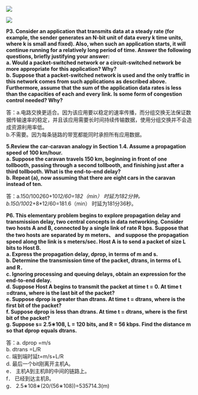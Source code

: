 ![](https://github.com/lightofTC/WHUHomework/blob/master/ComputerNetworking/Homework1/ping.png)

![](https://github.com/lightofTC/WHUHomework/blob/master/ComputerNetworking/Homework1/tracert.png)

**P3. Consider an application that transmits data at a steady rate (for example, the sender generates an N-bit unit of data every k time units, where k is small and fixed). Also, when such an application starts, it will continue running for a relatively long period of time. Answer the following questions, briefly justifying your answer:<br>
a. Would a packet-switched network or a circuit-switched network be more appropriate for this application? Why?<br>
b. Suppose that a packet-switched network is used and the only traffic in this network comes from such applications as described above. Furthermore, assume that the sum of the application data rates is less than the capacities of
each and every link. Is some form of congestion control
needed? Why?**


答：a.电路交换更适合。因为该应用要以稳定的速率传播，而分组交换无法保证数据传输速率的稳定，并且该应用需要长时间持续传输数据，使用分组交换并不会造成资源利用率低。<br>
b.不需要。因为每条链路的带宽都能同时承担所有应用数据。<br>

**5.Review the car-caravan analogy in Section 1.4. Assume a propagation speed of 100 km/hour.**<br>
**a. Suppose the caravan travels 150 km, beginning in front of one tollbooth, passing through a second tollbooth, and finishing just after a third tollbooth. What is the end-to-end delay?**<br>
**b. Repeat (a), now assuming that there are eight cars in the caravan instead of ten.**

答：a.150/100*2*60+10*12/60=182（min）
时延为182分钟。<br>
b.150/100*2+8*12/60=181.6（min）
时延为181分36秒。<br>

**P6. This elementary problem begins to explore propagation delay and transmission delay, two central concepts in data networking. Consider two hosts A and B, connected by a single link of rate R bps. Suppose that the two hosts are separated by m meters、 and suppose the propagation speed along the link is s meters/sec. Host A is to send a packet of size L bits to Host B.**<br>
**a. Express the propagation delay, dprop, in terms of m and s.**<br>
**b. Determine the transmission time of the packet, dtrans, in terms of L and R．**<br>
**c. Ignoring processing and queuing delays, obtain an expression for the end-to-end delay.**<br>
**d. Suppose Host A begins to transmit the packet at time t = 0. At time t =dtrans, where is the last bit of the packet?**<br>
**e. Suppose dprop is greater than dtrans. At time t = dtrans, where is the first bit of the packet?**<br>
**f. Suppose dprop is less than dtrans. At time t = dtrans, where is the first bit of the packet?**<br>
**g. Suppose s= 2.5&lowast;108, L = 120 bits, and R = 56 kbps. Find the distance m so that dprop equals dtrans.**<br>

答：a.  dprop =m/s<br>
b.  dtrans =L/R<br>
c.  端到端时延t=m/s+L/R<br>
d.  最后一个bit刚离开主机A。<br>
e． 主机A到主机B的中间的链路上。<br>
f． 已经到达主机B。<br>
g． 2.5&lowast;108&lowast;(20/(56&lowast;108))=535714.3(m)
